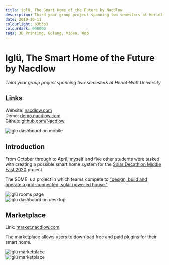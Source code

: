 ```yaml
---
title: iglü, The Smart Home of the Future by Nacdlow
description: Third year group project spanning two semesters at Heriot-Watt University
date: 2019-10-11
colourlight: b3b3b3
colourdark: 000000
tags: 3D Printing, Golang, Video, Web
---
```


# Iglü, The Smart Home of the Future by Nacdlow
*Third year group project spanning two semesters at Heriot-Watt University*

## Links
Website: [nacdlow.com](https://nacdlow.com)  
Demo: [demo.nacdlow.com](https://demo.nacdlow.com)  
Github: [github.com/Nacdlow](https://github.com/Nacdlow)

![iglü dashboard on mobile](dashboard.png)

## Introduction
From October through to April, myself and five other students were tasked with creating a possible smart home system for the [Solar Decathlon Middle East 2020](https://www.solardecathlonme.com/) project.

The SDME is a project in which teams compete to ["design, build and operate a grid-connected, solar powered house."](https://www.hw.ac.uk/news/articles/2019/SolarDecathlon2020.htm)

![iglü rooms page](rooms.png)  
![iglü dashboard on desktop](desktopDashboard.png)

## Marketplace
Link: [market.nacdlow.com](https://market.nacdlow.com)

The marketplace allows users to download free and paid plugins for their smart home.

![iglü marketplace](market.png)  
![iglü marketplace](desktopMarket.png)

